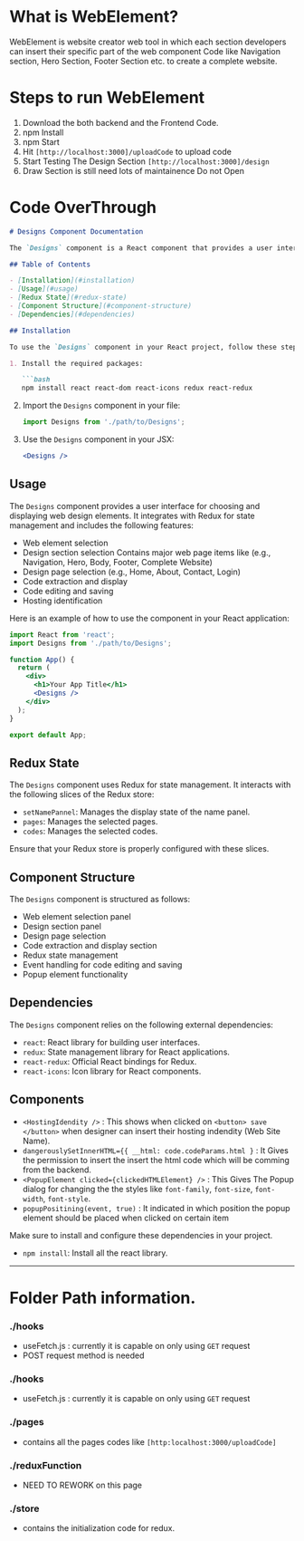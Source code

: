 # What is WebElement?
WebElement is website creator web tool in which each section developers can insert their specific part of the web component Code like Navigation section, Hero Section, Footer Section etc. to create a complete website. 

# Steps to run WebElement
1. Download the both backend and the Frontend Code.
2. npm Install
3. npm Start
4. Hit `[http://localhost:3000]/uploadCode` to upload code
5. Start Testing The Design Section `[http://localhost:3000]/design`
6. Draw Section is still need lots of maintainence Do not Open

# Code OverThrough
```markdown
# Designs Component Documentation

The `Designs` component is a React component that provides a user interface for choosing and displaying web design elements. It integrates with Redux for state management and includes features such as code editing, design selection, and hosting identification.

## Table of Contents

- [Installation](#installation)
- [Usage](#usage)
- [Redux State](#redux-state)
- [Component Structure](#component-structure)
- [Dependencies](#dependencies)

## Installation

To use the `Designs` component in your React project, follow these steps:

1. Install the required packages:

   ```bash
   npm install react react-dom react-icons redux react-redux
   ```

2. Import the `Designs` component in your file:

   ```jsx
   import Designs from './path/to/Designs';
   ```

3. Use the `Designs` component in your JSX:

   ```jsx
   <Designs />
   ```

## Usage

The `Designs` component provides a user interface for choosing and displaying
web design elements. It integrates with Redux for state management and includes
the following features:

- Web element selection
- Design section selection Contains major web page items like (e.g., Navigation, Hero, Body, Footer, Complete Website)
- Design page selection (e.g., Home, About, Contact, Login)
- Code extraction and display
- Code editing and saving
- Hosting identification

Here is an example of how to use the component in your React application:

```jsx
import React from 'react';
import Designs from './path/to/Designs';

function App() {
  return (
    <div>
      <h1>Your App Title</h1>
      <Designs />
    </div>
  );
}

export default App;
```

## Redux State

The `Designs` component uses Redux for state management. It interacts with the following slices of the Redux store:

- `setNamePannel`: Manages the display state of the name panel.
- `pages`: Manages the selected pages.
- `codes`: Manages the selected codes.

Ensure that your Redux store is properly configured with these slices.

## Component Structure

The `Designs` component is structured as follows:

- Web element selection panel
- Design section panel
- Design page selection
- Code extraction and display section
- Redux state management
- Event handling for code editing and saving
- Popup element functionality


## Dependencies

The `Designs` component relies on the following external dependencies:

- `react`: React library for building user interfaces.
- `redux`: State management library for React applications.
- `react-redux`: Official React bindings for Redux.
- `react-icons`: Icon library for React components.

## Components
- `<HostingIdendity />` : This shows when clicked on `<button> save </button>` when designer can insert their hosting indendity (Web Site Name).
- `dangerouslySetInnerHTML={{ __html: code.codeParams.html }` : It Gives the permission to insert the insert the html code which will be comming from the backend. 
- `<PopupElement clicked={clickedHTMLElement} />` : This Gives The Popup dialog for changing the the styles like `font-family`, `font-size`, `font-width`, `font-style`.
-  `popupPositining(event, true)` : It indicated in which position the popup element should be placed when clicked on certain item

Make sure to install and configure these dependencies in your project.
- `npm install`: Install all the react library.
---

# Folder Path information.
### ./hooks
- useFetch.js : currently it is capable on only using `GET` request
- POST request method is needed

### ./hooks
- useFetch.js : currently it is capable on only using `GET` request

### ./pages
- contains all the pages codes like `[http:localhost:3000/uploadCode]` 

### ./reduxFunction
- NEED TO REWORK on this page

### ./store
- contains the initialization code for redux.